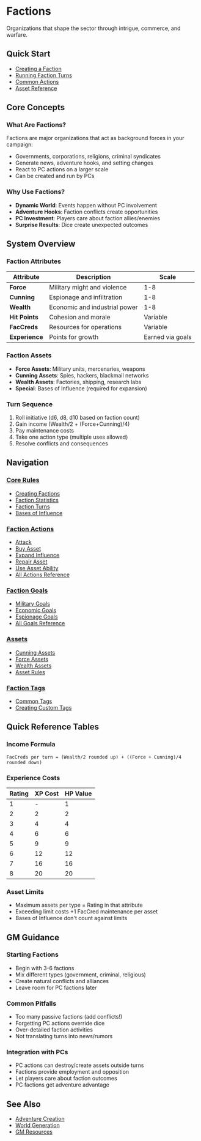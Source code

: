 # Factions

Organizations that shape the sector through intrigue, commerce, and warfare.

## Quick Start
- [Creating a Faction](core-rules/creating-factions.md)
- [Running Faction Turns](core-rules/faction-turns.md)
- [Common Actions](actions/)
- [Asset Reference](assets/)

## Core Concepts

### What Are Factions?
Factions are major organizations that act as background forces in your campaign:
- Governments, corporations, religions, criminal syndicates
- Generate news, adventure hooks, and setting changes
- React to PC actions on a larger scale
- Can be created and run by PCs

### Why Use Factions?
- **Dynamic World**: Events happen without PC involvement
- **Adventure Hooks**: Faction conflicts create opportunities
- **PC Investment**: Players care about faction allies/enemies
- **Surprise Results**: Dice create unexpected outcomes

## System Overview

### Faction Attributes
| Attribute | Description | Scale |
|-----------|-------------|-------|
| **Force** | Military might and violence | 1-8 |
| **Cunning** | Espionage and infiltration | 1-8 |
| **Wealth** | Economic and industrial power | 1-8 |
| **Hit Points** | Cohesion and morale | Variable |
| **FacCreds** | Resources for operations | Variable |
| **Experience** | Points for growth | Earned via goals |

### Faction Assets
- **Force Assets**: Military units, mercenaries, weapons
- **Cunning Assets**: Spies, hackers, blackmail networks
- **Wealth Assets**: Factories, shipping, research labs
- **Special**: Bases of Influence (required for expansion)

### Turn Sequence
1. Roll initiative (d6, d8, d10 based on faction count)
2. Gain income (Wealth/2 + (Force+Cunning)/4)
3. Pay maintenance costs
4. Take one action type (multiple uses allowed)
5. Resolve conflicts and consequences

## Navigation

### [Core Rules](core-rules/)
- [Creating Factions](core-rules/creating-factions.md)
- [Faction Statistics](core-rules/faction-statistics.md)
- [Faction Turns](core-rules/faction-turns.md)
- [Bases of Influence](core-rules/bases-of-influence.md)

### [Faction Actions](actions/)
- [Attack](actions/attack.md)
- [Buy Asset](actions/buy-asset.md)
- [Expand Influence](actions/expand-influence.md)
- [Repair Asset](actions/repair-asset.md)
- [Use Asset Ability](actions/use-asset-ability.md)
- [All Actions Reference](actions/README.md)

### [Faction Goals](goals/)
- [Military Goals](goals/military-goals.md)
- [Economic Goals](goals/economic-goals.md)
- [Espionage Goals](goals/espionage-goals.md)
- [All Goals Reference](goals/README.md)

### [Assets](assets/)
- [Cunning Assets](assets/cunning/)
- [Force Assets](assets/force/)
- [Wealth Assets](assets/wealth/)
- [Asset Rules](assets/asset-rules.md)

### [Faction Tags](tags/)
- [Common Tags](tags/common-tags.md)
- [Creating Custom Tags](tags/custom-tags.md)

## Quick Reference Tables

### Income Formula
```
FacCreds per turn = (Wealth/2 rounded up) + ((Force + Cunning)/4 rounded down)
```

### Experience Costs
| Rating | XP Cost | HP Value |
|--------|---------|----------|
| 1 | - | 1 |
| 2 | 2 | 2 |
| 3 | 4 | 4 |
| 4 | 6 | 6 |
| 5 | 9 | 9 |
| 6 | 12 | 12 |
| 7 | 16 | 16 |
| 8 | 20 | 20 |

### Asset Limits
- Maximum assets per type = Rating in that attribute
- Exceeding limit costs +1 FacCred maintenance per asset
- Bases of Influence don't count against limits

## GM Guidance

### Starting Factions
- Begin with 3-6 factions
- Mix different types (government, criminal, religious)
- Create natural conflicts and alliances
- Leave room for PC factions later

### Common Pitfalls
- Too many passive factions (add conflicts!)
- Forgetting PC actions override dice
- Over-detailed faction activities
- Not translating turns into news/rumors

### Integration with PCs
- PC actions can destroy/create assets outside turns
- Factions provide employment and opposition
- Let players care about faction outcomes
- PC factions get adventure advantage

## See Also
- [Adventure Creation](../adventure-creation/)
- [World Generation](../sector-creation/)
- [GM Resources](../game-master-resources/)
